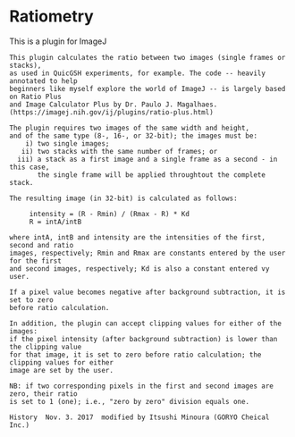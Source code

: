# Ratiometry
This is a plugin for ImageJ

    This plugin calculates the ratio between two images (single frames or stacks),
    as used in QuicGSH experiments, for example. The code -- heavily annotated to help
    beginners like myself explore the world of ImageJ -- is largely based on Ratio Plus
    and Image Calculator Plus by Dr. Paulo J. Magalhaes.
    (https://imagej.nih.gov/ij/plugins/ratio-plus.html)

    The plugin requires two images of the same width and height,
    and of the same type (8-, 16-, or 32-bit); the images must be:
        i) two single images;
       ii) two stacks with the same number of frames; or
      iii) a stack as a first image and a single frame as a second - in this case,
           the single frame will be applied throughtout the complete stack.

    The resulting image (in 32-bit) is calculated as follows:

         intensity = (R - Rmin) / (Rmax - R) * Kd
         R = intA/intB

    where intA, intB and intensity are the intensities of the first, second and ratio 
    images, respectively; Rmin and Rmax are constants entered by the user for the first 
    and second images, respectively; Kd is also a constant entered vy user.

    If a pixel value becomes negative after background subtraction, it is set to zero
    before ratio calculation.

    In addition, the plugin can accept clipping values for either of the images:
    if the pixel intensity (after background subtraction) is lower than the clipping value
    for that image, it is set to zero before ratio calculation; the clipping values for either
    image are set by the user.

    NB: if two corresponding pixels in the first and second images are zero, their ratio
    is set to 1 (one); i.e., "zero by zero" division equals one.

	History  Nov. 3. 2017  modified by Itsushi Minoura (GORYO Cheical Inc.)

